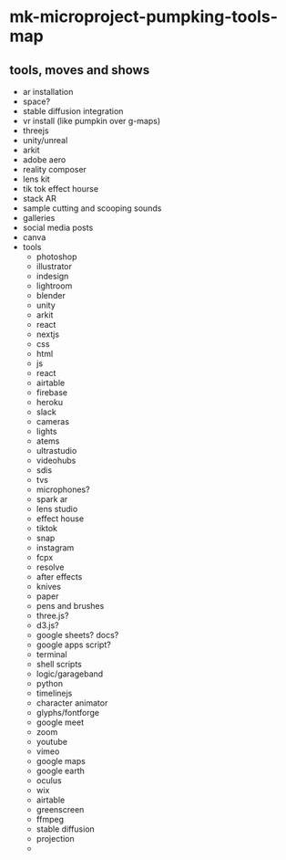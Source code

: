 # mk-microproject-pumpking-tools-map



## tools, moves and shows

- ar installation
- space?
- stable diffusion integration
- vr install (like pumpkin over g-maps)
- threejs
- unity/unreal
- arkit
- adobe aero
- reality composer
- lens kit
- tik tok effect hourse
- stack AR
- sample cutting and scooping sounds 
- galleries
- social media posts
- canva
- tools
    - photoshop
    - illustrator
    - indesign
    - lightroom
    - blender
    - unity
    - arkit
    - react
    - nextjs
    - css
    - html
    - js
    - react
    - airtable
    - firebase
    - heroku
    - slack
    - cameras
    - lights
    - atems
    - ultrastudio
    - videohubs
    - sdis
    - tvs
    - microphones?
    - spark ar
    - lens studio
    - effect house
    - tiktok
    - snap
    - instagram
    - fcpx
    - resolve
    - after effects
    - knives
    - paper
    - pens and brushes
    - three.js?
    - d3.js?
    - google sheets? docs?
    - google apps script?
    - terminal
    - shell scripts
    - logic/garageband
    - python
    - timelinejs
    - character animator
    - glyphs/fontforge
    - google meet
    - zoom
    - youtube
    - vimeo
    - google maps
    - google earth
    - oculus
    - wix
    - airtable
    - greenscreen
    - ffmpeg
    - stable diffusion
    - projection
    - 



